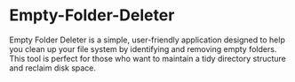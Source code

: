 # Empty-Folder-Deleter
Empty Folder Deleter is a simple, user-friendly application designed to help you clean up your file system by identifying and removing empty folders. This tool is perfect for those who want to maintain a tidy directory structure and reclaim disk space.
